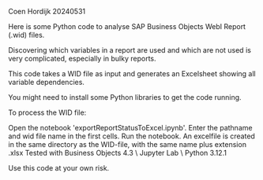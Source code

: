 Coen Hordijk 20240531

Here is some Python code to analyse SAP Business Objects WebI Report (.wid) files.

Discovering which variables in a report are used and which are not used is very complicated, especially in bulky reports.

This code takes a WID file as input and generates an Excelsheet showing all variable dependencies.

You might need to install some Python libraries to get the code running.

To process the WID file:

Open the notebook 'exportReportStatusToExcel.ipynb'.
Enter the pathname and wid file name in the first cells.
Run the notebook.
An excelfile is created in the same directory as the WID-file, with the same name plus extension .xlsx
Tested with Business Objects 4.3 \ Jupyter Lab \ Python 3.12.1

Use this code at your own risk.

